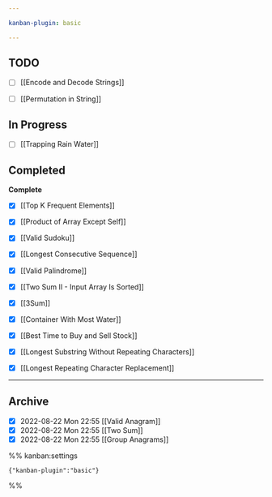 ```yaml
---

kanban-plugin: basic

---
```


## TODO

- [ ] [[Encode and Decode Strings]]
- [ ] [[Permutation in String]]


## In Progress

- [ ] [[Trapping Rain Water]]


## Completed

**Complete**
- [x] [[Top K Frequent Elements]]
- [x] [[Product of Array Except Self]]
- [x] [[Valid Sudoku]]
- [x] [[Longest Consecutive Sequence]]
- [x] [[Valid Palindrome]]
- [x] [[Two Sum II - Input Array Is Sorted]]
- [x] [[3Sum]]
- [x] [[Container With Most Water]]
- [x] [[Best Time to Buy and Sell Stock]]
- [x] [[Longest Substring Without Repeating Characters]]
- [x] [[Longest Repeating Character Replacement]]


***

## Archive

- [x] 2022-08-22 Mon 22:55 [[Valid Anagram]]
- [x] 2022-08-22 Mon 22:55 [[Two Sum]]
- [x] 2022-08-22 Mon 22:55 [[Group Anagrams]]

%% kanban:settings
```
{"kanban-plugin":"basic"}
```
%%
